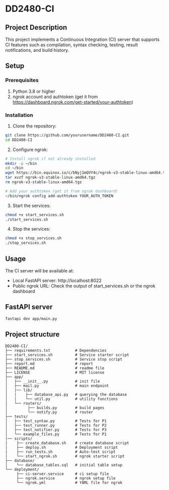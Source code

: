 # DD2480-CI

## Project Description

This project implements a Continuous Integration (CI) server that supports CI features such as compilation, syntax checking, testing, result notifications, and build history.

## Setup

### Prerequisites

1. Python 3.8 or higher
2. ngrok account and authtoken (get it from https://dashboard.ngrok.com/get-started/your-authtoken)

### Installation

1. Clone the repository:

```bash
git clone https://github.com/yourusername/DD2480-CI.git
cd DD2480-CI
```

2. Configure ngrok:

```bash
# Install ngrok if not already installed
mkdir -p ~/bin
cd ~/bin
wget https://bin.equinox.io/c/bNyj1mQVY4c/ngrok-v3-stable-linux-amd64.tgz
tar xvzf ngrok-v3-stable-linux-amd64.tgz
rm ngrok-v3-stable-linux-amd64.tgz

# Add your authtoken (get it from ngrok dashboard)
~/bin/ngrok config add-authtoken YOUR_AUTH_TOKEN
```

3. Start the services:

```bash
chmod +x start_services.sh
./start_services.sh
```

4. Stop the services:

```bash
chmod +x stop_services.sh
./stop_services.sh
```

## Usage

The CI server will be available at:

- Local FastAPI server: http://localhost:8022
- Public ngrok URL: Check the output of start_services.sh or the ngrok dashboard

## FastAPI server

```bash
fastapi dev app/main.py
```

## Project structure

```
DD2480-CI/
├── requirements.txt           # Dependencies
├── start_services.sh          # Service starter script
├── stop_services.sh           # Service stop script
├── report.md                  # report
├── README.md                  # readme file
├── LICENSE                    # MIT license
├── app/
│   ├── __init__.py            # init file
│   ├── mail.py                # main endpoint
│   |── lib/
│   |    ├── database_api.py   # querying the database
│   |    └── util.py           # utility functions
|   └── routers/
│         ├── builds.py        # build pages
│         └── notify.py        # router
├── tests/
│   ├── test_syntax.py         # Tests for P1
│   ├── test_runner.py         # Tests for P2
│   ├── test_notifier.py       # Tests for P3
│   └── example_files.py       # Tests for P1
|── scripts/
|    ├── create_database.sh    # create database script
|    ├── deploy.sh             # Deployment script
|    ├── run_tests.sh          # Auto-test script
|    └── start_ngrok.sh        # ngrok starter script
├── database/
│    └── database_tables.sql   # initial table setup
└── deployment/
     ├── ci-server.service     # ci setup file
     ├── ngrok.service         # ngrok setup file
     └── ngrok.yml             # YAML file for ngrok

```
